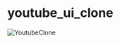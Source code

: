 # youtube_ui_clone

![YoutubeClone](https://github.com/user-attachments/assets/aa03761e-ad06-4d9a-8dac-be8c5dea3c6a)
